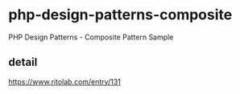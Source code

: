 # php-design-patterns-composite
PHP Design Patterns - Composite Pattern Sample

## detail
https://www.ritolab.com/entry/131
